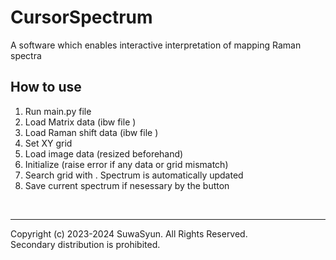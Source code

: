 # CursorSpectrum

A software which enables interactive interpretation of mapping Raman spectra
## How to use
1. Run main.py file
2. Load Matrix data (ibw file )
3. Load Raman shift data (ibw file )
4. Set XY grid
5. Load image data (resized beforehand)
6. Initialize (raise error if any data or grid mismatch)
7. Search grid with <B1-Motion>. Spectrum is automatically updated
8. Save current spectrum if nesessary by the button

<br/>

---
Copyright (c) 2023-2024 SuwaSyun. All Rights Reserved.<br/>
Secondary distribution is prohibited.
